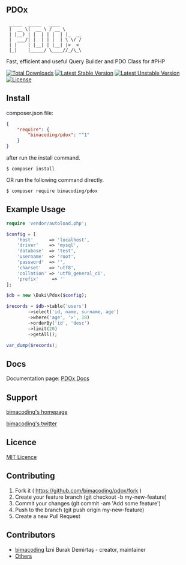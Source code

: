 ## PDOx
```
 _____  _____   ____       
 |  __ \|  __ \ / __ \      
 | |__) | |  | | |  | |_  __
 |  ___/| |  | | |  | \ \/ /
 | |    | |__| | |__| |>  <
 |_|    |_____/ \____//_/\_\
```
Fast, efficient and useful Query Builder and PDO Class for #PHP

[![Total Downloads](https://poser.pugx.org/bimacoding/pdox/d/total.svg)](https://packagist.org/packages/bimacoding/pdox)
[![Latest Stable Version](https://poser.pugx.org/bimacoding/pdox/v/stable.svg)](https://packagist.org/packages/bimacoding/pdox)
[![Latest Unstable Version](https://poser.pugx.org/bimacoding/pdox/v/unstable.svg)](https://packagist.org/packages/bimacoding/pdox)
[![License](https://poser.pugx.org/bimacoding/pdox/license.svg)](https://packagist.org/packages/bimacoding/pdox)

## Install

composer.json file:
```json
{
    "require": {
        "bimacoding/pdox": "^1"
    }
}
```
after run the install command.
```
$ composer install
```

OR run the following command directly.

```
$ composer require bimacoding/pdox
```

## Example Usage
```php
require 'vendor/autoload.php';

$config = [
	'host'		=> 'localhost',
	'driver'	=> 'mysql',
	'database'	=> 'test',
	'username'	=> 'root',
	'password'	=> '',
	'charset'	=> 'utf8',
	'collation'	=> 'utf8_general_ci',
	'prefix'	 => ''
];

$db = new \Buki\Pdox($config);

$records = $db->table('users')
		->select('id, name, surname, age')
		->where('age', '>', 18)
		->orderBy('id', 'desc')
		->limit(20)
		->getAll();

var_dump($records);
```

## Docs
Documentation page: [PDOx Docs][doc-url]

## Support
[bimacoding's homepage][author-url]

[bimacoding's twitter][twitter-url]

## Licence
[MIT Licence][mit-url]

## Contributing

1. Fork it ( https://github.com/bimacoding/pdox/fork )
2. Create your feature branch (git checkout -b my-new-feature)
3. Commit your changes (git commit -am 'Add some feature')
4. Push to the branch (git push origin my-new-feature)
5. Create a new Pull Request

## Contributors

- [bimacoding](https://github.com/bimacoding) İzni Burak Demirtaş - creator, maintainer
- [Others](https://github.com/bimacoding/pdox/graphs/contributors)

[pdox-img]: http://burakdemirtas.org/uploads/images/20140610210255_pdox_pdo_class_for_php.jpg
[paypal-donate-url]: http://burakdemirtas.org
[mit-url]: http://opensource.org/licenses/MIT
[doc-url]: https://github.com/bimacoding/PDOx/blob/master/DOCS.md
[author-url]: http://burakdemirtas.org
[twitter-url]: https://twitter.com/bimacoding

